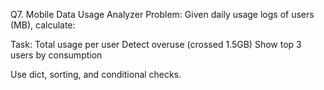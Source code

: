 Q7. Mobile Data Usage Analyzer
Problem: Given daily usage logs of users (MB), calculate:

Task:
Total usage per user
Detect overuse (crossed 1.5GB)
Show top 3 users by consumption

Use dict, sorting, and conditional checks.